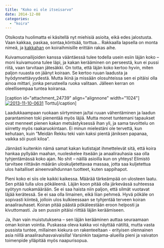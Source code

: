 ```yaml
---
title: "Koko ei ole itseisarvo"
date: 2014-12-08
categories: 
  - "koira"
---
```


Otsikosta huolimatta ei käsitellä nyt miehisiä asioita, eikä edes jalostusta. Vaan kakkaa, paskaa, sontaa,köntsää, torttua… Rakkaalla lapsella on monta nimeä, ja [kakkahan](https://www.katiska.eu/koira/anatomiaakin/uloste/ "Uloste") on koiraihmisille erittäin rakas aihe.

<!--more-->

Kuivamuonailijoiden kanssa vääntäessä tulee todella usein esiin läjän koko – moni kuivamuona tulee läpi, ja kakan kerääminen on perseestä, kun ei pussi riitä, vaan tarvitaan jätesäkki. On totta, että läjän koko kertoo hyvin, miten paljon ruuasta on jäänyt koiraan. Se kertoo ruuan laadusta ja hyödynnettävyydestä. Mutta ikinä ja missään olosuhteissa sen ei pitäisi olla ainoa mittari, jonka perusteella ruoka valitaan. Jälleen kerran on oleellisempaa tuntea koiransa.

\[caption id="attachment\_24739" align="alignnone" width="1024"\][![2013-11-10-0631](images/2013-11-10-0631-1024x575.jpg)](https://www.katiska.eu/wp-content/uploads/2014/12/2013-11-10-0631.jpg) Torttu\[/caption\]

Laadukkaampaan ruokaan siirtyminen ja/tai ruuan vähentäminen ja laadun parantaminen toki pienentää myös läjiä. Mutta monet tuntemani tapaukset ovat menneet pienen kakan metsästyksessä ihan yli, ja sama tavoittelu on siirretty myös raakaruokintaan. Ei minun mielestäni ole tervettä, kun kehutaan, kuin ”Meidän Rekku teki vain kaksi pientä jäniksen papanaa, vaikka söi puoli kiloa”.

Jännästi kuitenkin nämä samat kakan kutistajat ihmettelevät sitä, että koira hankaa pyllyään maahan, nuoleskelee itseään ja anaalirauhasia saa olla tyhjentämässä koko ajan. No shit – näillä asioilla kun on yhteys! Elimistö tarvitsee riittävän määrän uloskuljetettavaa massaa, jotta saa kuljetettua ulos haitalliset aineenvaihdunnan tuotteet, kuten sappihapot.

Pieni koko ei siis ole kaikki kaikessa. Määrää tärkeämpää on ulosteen laatu. Sen pitää tulla ulos pökäleenä. Läjän koon pitää olla järkevässä suhteessa syötyyn ruokamäärään. Se ei saa haista niin paljon, että silmät vuotavat läjää kerätessä. Se ei saa olla limainen, eikä liian pehmeä. Hyvä pökäle on sopivasti kiinteä, jolloin ulos kulkieessaan se tyhjentää terveen koiran anaalirauhaset. Koiran pitää päästä pökäleestään eroon helposti ja kivuttomasti. Ja sen pussin pitäisi riittää läjän keräämiseen.

Ja, ihan vain muistutuksena – sen läjän kerääminen auttaa seuraamaan oman koiran vointia. Puskassa oleva kakka voi näyttää nätiltä, mutta vasta pussista tuntee, millainen kiekura on rakenteeltaan - erityisen olennainen asia niillä anaalirauhasvaivaisilla! Varsinkin taajama-alueilla pieni ja vaivaton toimenpide ylläpitää myös naapurisopua.
